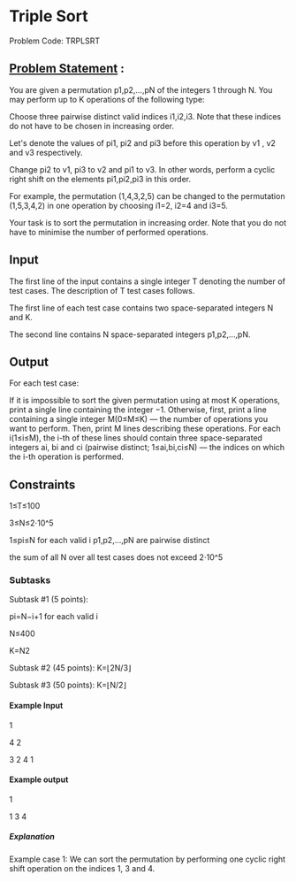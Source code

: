 # Triple Sort 
Problem Code: TRPLSRT
## [Problem Statement](https://www.codechef.com/MAY20B/problems/TRPLSRT) :
You are given a permutation p1,p2,…,pN of the integers 1 through N. You may perform up to K operations of the following type:

Choose three pairwise distinct valid indices i1,i2,i3. Note that these indices do not have to be chosen in increasing order.

Let's denote the values of pi1, pi2 and pi3 before this operation by v1 , v2 and v3 respectively.

Change pi2 to v1, pi3 to v2 and pi1 to v3. In other words, perform a cyclic right shift on the elements pi1,pi2,pi3 in this order.

For example, the permutation (1,4,3,2,5) can be changed to the permutation (1,5,3,4,2) in one operation by choosing i1=2, i2=4 and i3=5.

Your task is to sort the permutation in increasing order. Note that you do not have to minimise the number of performed operations.

## Input
The first line of the input contains a single integer T denoting the number of test cases. The description of T test cases follows.

The first line of each test case contains two space-separated integers N and K.

The second line contains N space-separated integers p1,p2,…,pN.
## Output
For each test case:

If it is impossible to sort the given permutation using at most K operations, print a single line containing the integer −1.
Otherwise, first, print a line containing a single integer M(0≤M≤K) ― the number of operations you want to perform.
Then, print M lines describing these operations. For each i(1≤i≤M), the i-th of these lines should contain three space-separated integers ai, bi and ci (pairwise distinct; 1≤ai,bi,ci≤N) ― the indices on which the i-th operation is performed.

## Constraints

1≤T≤100

3≤N≤2⋅10^5

1≤pi≤N for each valid i p1,p2,…,pN are pairwise distinct

the sum of all N over all test cases does not exceed 2⋅10^5

### Subtasks

Subtask #1 (5 points):

pi=N−i+1 for each valid i

N≤400

K=N2

Subtask #2 (45 points): K=⌊2N/3⌋

Subtask #3 (50 points): K=⌊N/2⌋

#### Example Input

1

4 2

3 2 4 1

#### Example output

1

1 3 4

##### Explanation

Example case 1: We can sort the permutation by performing one cyclic right shift operation on the indices 1, 3 and 4.